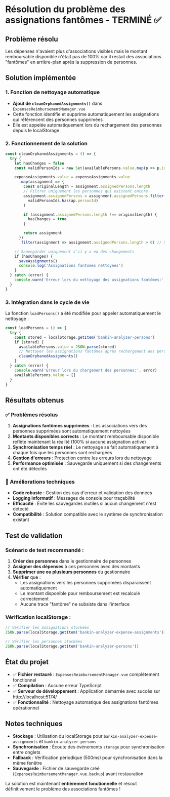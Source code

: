 # Résolution du problème des assignations fantômes - TERMINÉ ✅

## Problème résolu

Les dépenses n'avaient plus d'associations visibles mais le montant remboursable disponible n'était
pas de 100% car il restait des associations "fantômes" en arrière-plan après la suppression de
personnes.

## Solution implémentée

### 1. Fonction de nettoyage automatique

- **Ajout de `cleanOrphanedAssignments()`** dans `ExpensesReimbursementManager.vue`
- Cette fonction identifie et supprime automatiquement les assignations qui référencent des
  personnes supprimées
- Elle est appelée automatiquement lors du rechargement des personnes depuis le localStorage

### 2. Fonctionnement de la solution

```typescript
const cleanOrphanedAssignments = () => {
  try {
    let hasChanges = false
    const validPersonIds = new Set(availablePersons.value.map(p => p.id))

    expenseAssignments.value = expenseAssignments.value
      .map(assignment => {
        const originalLength = assignment.assignedPersons.length
        // Filtrer uniquement les personnes qui existent encore
        assignment.assignedPersons = assignment.assignedPersons.filter(ap =>
          validPersonIds.has(ap.personId)
        )

        if (assignment.assignedPersons.length !== originalLength) {
          hasChanges = true
        }

        return assignment
      })
      .filter(assignment => assignment.assignedPersons.length > 0) // Supprimer les assignations vides

    // Sauvegarder uniquement s'il y a eu des changements
    if (hasChanges) {
      saveAssignments()
      console.log('Assignations fantômes nettoyées')
    }
  } catch (error) {
    console.warn('Erreur lors du nettoyage des assignations fantômes:', error)
  }
}
```

### 3. Intégration dans le cycle de vie

La fonction `loadPersons()` a été modifiée pour appeler automatiquement le nettoyage :

```typescript
const loadPersons = () => {
  try {
    const stored = localStorage.getItem('bankin-analyzer-persons')
    if (stored) {
      availablePersons.value = JSON.parse(stored)
      // Nettoyer les assignations fantômes après rechargement des personnes
      cleanOrphanedAssignments()
    }
  } catch (error) {
    console.warn('Erreur lors du chargement des personnes:', error)
    availablePersons.value = []
  }
}
```

## Résultats obtenus

### ✅ Problèmes résolus

1. **Assignations fantômes supprimées** : Les associations vers des personnes supprimées sont
   automatiquement nettoyées
2. **Montants disponibles corrects** : Le montant remboursable disponible reflète maintenant la
   réalité (100% si aucune assignation active)
3. **Synchronisation temps réel** : Le nettoyage se fait automatiquement à chaque fois que les
   personnes sont rechargées
4. **Gestion d'erreurs** : Protection contre les erreurs lors du nettoyage
5. **Performance optimisée** : Sauvegarde uniquement si des changements ont été détectés

### 🔧 Améliorations techniques

- **Code robuste** : Gestion des cas d'erreur et validation des données
- **Logging informatif** : Messages de console pour traçabilité
- **Efficacité** : Évite les sauvegardes inutiles si aucun changement n'est détecté
- **Compatibilité** : Solution compatible avec le système de synchronisation existant

## Test de validation

### Scénario de test recommandé :

1. **Créer des personnes** dans le gestionnaire de personnes
2. **Assigner des dépenses** à ces personnes avec des montants
3. **Supprimer une ou plusieurs personnes** du gestionnaire
4. **Vérifier** que :
   - Les assignations vers les personnes supprimées disparaissent automatiquement
   - Le montant disponible pour remboursement est recalculé correctement
   - Aucune trace "fantôme" ne subsiste dans l'interface

### Vérification localStorage :

```javascript
// Vérifier les assignations stockées
JSON.parse(localStorage.getItem('bankin-analyzer-expense-assignments'))

// Vérifier les personnes stockées
JSON.parse(localStorage.getItem('bankin-analyzer-persons'))
```

## État du projet

- ✅ **Fichier restauré** : `ExpensesReimbursementManager.vue` complètement fonctionnel
- ✅ **Compilation** : Aucune erreur TypeScript
- ✅ **Serveur de développement** : Application démarrée avec succès sur http://localhost:5174/
- ✅ **Fonctionnalité** : Nettoyage automatique des assignations fantômes opérationnel

## Notes techniques

- **Stockage** : Utilisation du localStorage pour `bankin-analyzer-expense-assignments` et
  `bankin-analyzer-persons`
- **Synchronisation** : Écoute des événements `storage` pour synchronisation entre onglets
- **Fallback** : Vérification périodique (500ms) pour synchronisation dans la même fenêtre
- **Sauvegarde** : Fichier de sauvegarde créé (`ExpensesReimbursementManager.vue.backup`) avant
  restauration

La solution est maintenant **entièrement fonctionnelle** et résout définitivement le problème des
associations fantômes !
